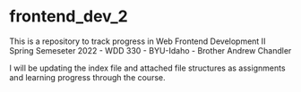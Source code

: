 # frontend_dev_2

This is a repository to track progress in Web Frontend Development II
Spring Semeseter 2022 - WDD 330 - BYU-Idaho - Brother Andrew Chandler

I will be updating the index file and attached file structures as assignments
and learning progress through the course.
